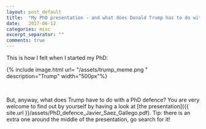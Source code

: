 ```yaml
---
layout: post_default
title:  "My PhD presentation - and what does Donald Trump has to do with it"
date:   2017-06-12
categories: misc
excerpt_separator: ""
comments: true
---
```



This is how I felt when I started my PhD:

{% include image.html url= "/assets/trump_meme.png " description="Trump" width="500px"%}

&nbsp;

But, anyway, what does Trump have to do with a PhD defence? You are very welcome to find out by yourself by having a look at [the presentation]({{ site.url }}/assets/PhD_defence_Javier_Saez_Gallego.pdf). Tip: there is an extra one around the middle of the presentation, go search for it!


<center><object data="{{ site.url }}/assets/PhD_defence_Javier_Saez_Gallego.pdf#view=fitBH" type="application/pdf" width="80%" height="400px"> </object></center>
 
